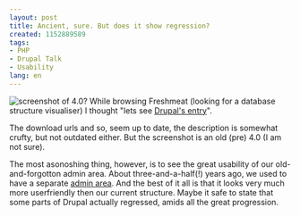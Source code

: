 ```yaml
---
layout: post
title: Ancient, sure. But does it show regression?
created: 1152889589
tags:
- PHP
- Drupal Talk
- Usability
lang: en
---
```

![screenshot of 4.0?](http://webschuur.com/sites/webschuur.com/files/2062.png) While browsing Freshmeat (looking for a database structure visualiser) I thought "lets see [Drupal's entry](http://freshmeat.net/projects/drupal)".

The download urls and so, seem up to date, the description is somewhat crufty, but not outdated either. But the screenshot is an old (pre) 4.0 (I am not sure).

The most asonoshing thing, however, is to see the great usability of our old-and-forgotton admin area. About three-and-a-half(!) years ago, we used to have a separate <a href="http://cvs.drupal.org/viewcvs/drupal/drupal/admin.php?view=log&only_with_tag=">admin area</a>. And the best of it all is that it looks very much more userfriendly then our current structure. Maybe it safe to state that some parts of Drupal actually regressed, amids all the great progression.


